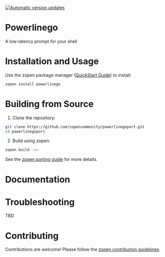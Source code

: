 [![Automatic version updates](https://github.com/ZOSOpenTools/powerlinegoport/actions/workflows/bump.yml/badge.svg)](https://github.com/ZOSOpenTools/powerlinegoport/actions/workflows/bump.yml)

# Powerlinego

A low-latency prompt for your shell

# Installation and Usage

Use the zopen package manager ([QuickStart Guide](https://zopen.community/#/Guides/QuickStart)) to install:
```bash
zopen install powerlinego
```

# Building from Source

1. Clone the repository:
```bash
git clone https://github.com/zopencommunity/powerlinegoport.git
cd powerlinegoport
```
2. Build using zopen:
```bash
zopen build -vv
```

See the [zopen porting guide](https://zopen.community/#/Guides/Porting) for more details.

# Documentation


# Troubleshooting
TBD

# Contributing
Contributions are welcome! Please follow the [zopen contribution guidelines](https://github.com/zopencommunity/meta/blob/main/CONTRIBUTING.md).
